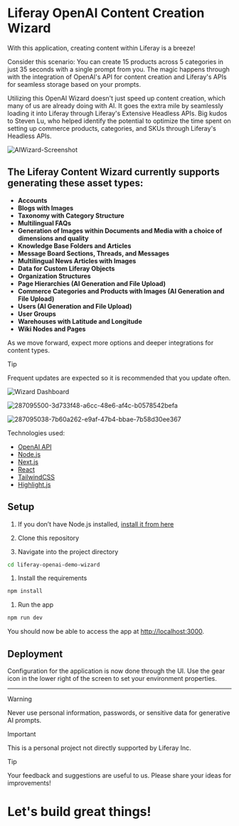 # Liferay OpenAI Content Creation Wizard 

With this application, creating content within Liferay is a breeze!

Consider this scenario: You can create 15 products across 5 categories in just 35 seconds with a single prompt from you. The magic happens through with the integration of OpenAI's API for content creation and Liferay's APIs for seamless storage based on your prompts.

Utilizing this OpenAI Wizard doesn't just speed up content creation, which many of us are already doing with AI. It goes the extra mile by seamlessly loading it into Liferay through Liferay's Extensive Headless APIs. Big kudos to Steven Lu, who helped identify the potential to optimize the time spent on setting up commerce products, categories, and SKUs through Liferay's Headless APIs.
  
![AIWizard-Screenshot](https://github.com/weskempa-liferay/liferay-openai-demo-wizard/assets/68334638/eafd4327-492c-4fcf-81e8-2d3abfa9f8f7)

## The Liferay Content Wizard currently supports generating these asset types: 

- **Accounts**
- **Blogs with Images**
- **Taxonomy with Category Structure**
- **Multilingual FAQs**
- **Generation of Images within Documents and Media with a choice of dimensions and quality**
- **Knowledge Base Folders and Articles**
- **Message Board Sections, Threads, and Messages**
- **Multilingual News Articles with Images**
- **Data for Custom Liferay Objects**
- **Organization Structures**
- **Page Hierarchies (AI Generation and File Upload)**
- **Commerce Categories and Products with Images (AI Generation and File Upload)**
- **Users (AI Generation and File Upload)**
- **User Groups**
- **Warehouses with Latitude and Longitude**
- **Wiki Nodes and Pages**

As we move forward, expect more options and deeper integrations for content types.

> [!TIP]
> Frequent updates are expected so it is recommended that you update often. 

![Wizard Dashboard](https://github.com/weskempa-liferay/liferay-openai-demo-wizard/assets/68334638/5f4f6f98-24c5-4785-8ac8-da12b75661da)

![287095500-3d733f48-a6cc-48e6-af4c-b0578542befa](https://github.com/weskempa-liferay/liferay-openai-demo-wizard/assets/68334638/de136608-8e95-4a74-bc16-08506570d7b9)

![287095038-7b60a262-e9af-47b4-bbae-7b58d30ee367](https://github.com/weskempa-liferay/liferay-openai-demo-wizard/assets/68334638/e7ed2ee8-a369-41da-aae2-deccf4c97b48)


Technologies used:

- [OpenAI API](https://openai.com/api/)
- [Node.js](https://nodejs.org/en/)
- [Next.js](https://nextjs.org/)
- [React](https://reactjs.org/)
- [TailwindCSS](https://tailwindcss.com/)
- [Highlight.js](https://highlightjs.org/)

## Setup

1. If you don’t have Node.js installed, [install it from here](https://nodejs.org/en/)

1. Clone this repository

1. Navigate into the project directory

```bash
cd liferay-openai-demo-wizard
```  

1. Install the requirements

```bash
npm install
```

1. Run the app

```bash
npm run dev
```

You should now be able to access the app at [http://localhost:3000](http://localhost:3000). 

## Deployment

Configuration for the application is now done through the UI. Use the gear icon in the lower right of the screen to set your environment properties.

---

> [!WARNING]
> Never use personal information, passwords, or sensitive data for generative AI prompts.

> [!IMPORTANT]
> This is a personal project not directly supported by Liferay Inc.

> [!TIP]
> Your feedback and suggestions are useful to us. Please share your ideas for improvements!

# Let's build great things!
